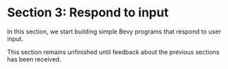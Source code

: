 # Section 3: Respond to input

In this section, we start building simple Bevy programs
that respond to user input.

This section remains unfinished until feedback about the previous sections
has been received.
